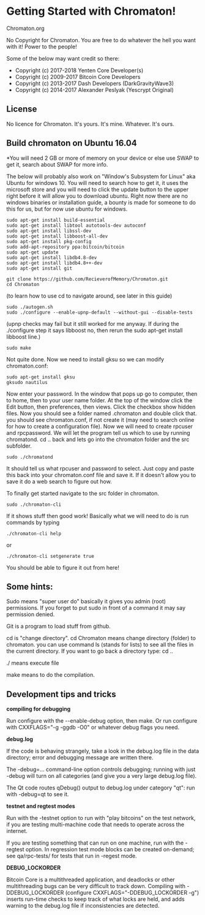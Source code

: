 Getting Started with Chromaton!
=====================================

Chromaton.org

No Copyright for Chromaton.  You are free to do whatever the hell you want with it!  Power to the people!

Some of the below may want credit so there:
* Copyright (c) 2017-2018 Yenten Core Developer(s)
* Copyright (c) 2009-2017 Bitcoin Core Developers
* Copyright (c) 2013-2017 Dash Developers (DarkGravityWave3)
* Copyright (c) 2014-2017 Alexander Peslyak (Yescrypt Original)

License
-------

No licence for Chromaton.  It's yours.  It's mine.  Whatever.  It's ours.

Build chromaton on Ubuntu 16.04
-------------------

*You will need 2 GB or more of memory on your device or else use SWAP to get it, search about SWAP for more info.

The below will probably also work on "Window's Subsystem for Linux" aka Ubuntu for windows 10.  You will need to search how to
get it, it uses the microsoft store and you will need to click the update button to the upper right before it will allow you to
download ubuntu.  Right now there are no windows binaries or installation guide, a bounty is made for someone to do this for us,
but for now use ubuntu for windows.

    sudo apt-get install build-essential
    sudo apt-get install libtool autotools-dev autoconf
    sudo apt-get install libssl-dev
    sudo apt-get install libboost-all-dev
    sudo apt-get install pkg-config
    sudo add-apt-repository ppa:bitcoin/bitcoin
    sudo apt-get update
    sudo apt-get install libdb4.8-dev
    sudo apt-get install libdb4.8++-dev
    sudo apt-get install git
    
    git clone https://github.com/RecieverofMemory/Chromaton.git
    cd Chromaton
    
  (to learn how to use cd to navigate around, see later in this guide)
  
    sudo ./autogen.sh
    sudo ./configure --enable-upnp-default --without-gui --disable-tests
    
  (upnp checks may fail but it still worked for me anyway.  If during the ./configure step it says libboost no, then rerun the sudo apt-get install libboost line.)
    
    sudo make
    
  Not quite done.  Now we need to install gksu so we can modify chromaton.conf:
  
    sudo apt-get install gksu
    gksudo nautilus
    
  Now enter your password.  In the window that pops up go to computer, then to home, then to your user name folder.  At the top of the window click the Edit button, then preferences, then views.  Click the checkbox show hidden files.  Now you should see a folder named .chromaton and double click that.  you should see chromaton.conf, if not create it (may need to search online for how to create a configuration file).  Now we will need to create rpcuser and rpcpassword.  We will let the program tell us which to use by running chromatond.  cd .. back and lets go into the chromaton folder and the src subfolder.
  
    sudo ./chromatond
    
  It should tell us what rpcuser and password to select.  Just copy and paste this back into your chromaton.conf file and save it.  If it doesn't allow you to save it do a web search to figure out how.
    
  To finally get started navigate to the src folder in chromaton.
    
    sudo ./chromaton-cli
    
  If it shows stuff then good work!  Basically what we will need to do is run commands by typing
  
    ./chromaton-cli help
    
  or
  
    ./chromaton-cli setgenerate true
    
  You should be able to figure it out from here!
  
  Some hints:
  ----------
    
  Sudo means "super user do" basically it gives you admin (root) permissions.  If you forget to put sudo in front of a command it may say permission denied.
  
  Git is a program to load stuff from github.
  
  cd is "change directory".  cd Chromaton means change directory (folder) to chromaton.  you can use command ls (stands for lists) to see all the files in the current directory.   If you want to go back a directory type: cd .. 
  
  ./ means execute file
  
  make means to do the compilation.
  









Development tips and tricks
---------------------------

**compiling for debugging**

Run configure with the --enable-debug option, then make. Or run configure with
CXXFLAGS="-g -ggdb -O0" or whatever debug flags you need.

**debug.log**

If the code is behaving strangely, take a look in the debug.log file in the data directory;
error and debugging message are written there.

The -debug=... command-line option controls debugging; running with just -debug will turn
on all categories (and give you a very large debug.log file).

The Qt code routes qDebug() output to debug.log under category "qt": run with -debug=qt
to see it.

**testnet and regtest modes**

Run with the -testnet option to run with "play bitcoins" on the test network, if you
are testing multi-machine code that needs to operate across the internet.

If you are testing something that can run on one machine, run with the -regtest option.
In regression test mode blocks can be created on-demand; see qa/rpc-tests/ for tests
that run in -regest mode.

**DEBUG_LOCKORDER**

Bitcoin Core is a multithreaded application, and deadlocks or other multithreading bugs
can be very difficult to track down. Compiling with -DDEBUG_LOCKORDER (configure
CXXFLAGS="-DDEBUG_LOCKORDER -g") inserts run-time checks to keep track of what locks
are held, and adds warning to the debug.log file if inconsistencies are detected.
